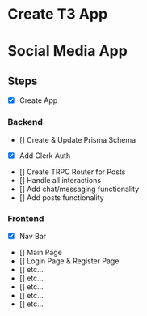 # Create T3 App
# Social Media App

## Steps
- [x] Create App

### Backend
- [] Create & Update Prisma Schema
- [x] Add Clerk Auth
- [] Create TRPC Router for Posts
- [] Handle all interactions
- [] Add chat/messaging functionality
- [] Add posts functionality

### Frontend
- [x] Nav Bar
- [] Main Page
- [] Login Page & Register Page
- [] etc...
- [] etc...
- [] etc...
- [] etc...
- [] etc...
